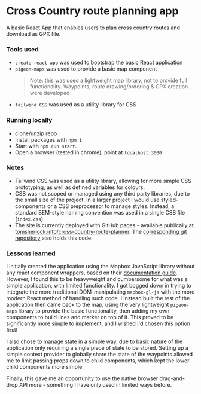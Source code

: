# Cross Country route planning app

A basic React App that enables users to plan cross country routes and download as GPX file.

### Tools used

- `create-react-app` was used to bootstrap the basic React application
- `pigeon-maps` was used to provide a basic map component
  > Note: this was used a lightweight map library, not to provide full functionality. Waypoints, route drawing/ordering & GPX creation were developed
- `tailwind CSS` was used as a utility library for CSS

### Running locally

- clone/unzip repo
- Install packages with `npm i`
- Start with `npm run start`.
- Open a browser (tested in chrome), point at `localhost:3000`

### Notes

- Tailwind CSS was used as a utility library, allowing for more simple CSS prototyping, as well as defined variables for colours.
- CSS was not scoped or managed using any third party libraries, due to the small size of the project. In a larger project I would use styled-components or a CSS preprocessor to manage styles. Instead, a standard BEM-style naming convention was used in a single CSS file (`index.css`)
- The site is currently deployed with GitHub pages - available publically at [tomsherlock.info/cross-country-route-planner](https://tomsherlock.info/cross-country-route-planner/). The [corresponding git repository](https://github.com/tomsherlocked/cross-country-route-planner) also holds this code.

### Lessons learned

I initially created the application using the Mapbox JavaScript library without any react component wrappers, based on their [documentation guide](https://docs.mapbox.com/help/tutorials/use-mapbox-gl-js-with-react/). However, I found this to be heavyweight and cumbersome for what was a simple application, with limited functionality. I got bogged down in trying to integrate the more traditional DOM-manipulating `mapbox-gl-js` with the more modern React method of handling such code. I instead built the rest of the application then came back to the map, using the very lightweight `pigeon-maps` library to provide the basic functionality, then adding my own components to build lines and marker on top of it. This proved to be significantly more simple to implement, and I wished I'd chosen this option first!

I also chose to manage state in a simple way, due to basic nature of the application only requiring a single piece of state to be stored. Setting up a simple context provider to globally share the state of the waypoints allowed me to limit passing props down to child components, which kept the lower child components more simple.

Finally, this gave me an opportunity to use the native browser drag-and-drop API more - something I have only used in limited ways before.
